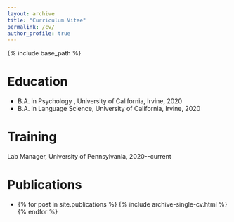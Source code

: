 ```yaml
---
layout: archive
title: "Curriculum Vitae"
permalink: /cv/
author_profile: true
---
```


{% include base_path %}

Education
======
* B.A. in Psychology , University of California, Irvine, 2020
* B.A. in Language Science, University of California, Irvine, 2020

Training
======
Lab Manager, University of Pennsylvania, 2020--current

Publications
======
* {% for post in site.publications %} {% include archive-single-cv.html %} {% endfor %}
